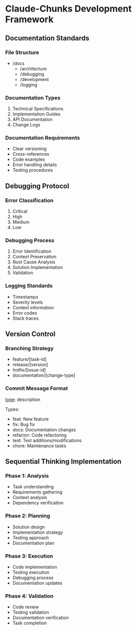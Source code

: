 # Claude-Chunks Development Framework

## Documentation Standards
### File Structure
- /docs
  - /architecture
  - /debugging
  - /development
  - /logging

### Documentation Types
1. Technical Specifications
2. Implementation Guides
3. API Documentation
4. Change Logs

### Documentation Requirements
- Clear versioning
- Cross-references
- Code examples
- Error handling details
- Testing procedures

## Debugging Protocol
### Error Classification
1. Critical
2. High
3. Medium
4. Low

### Debugging Process
1. Error Identification
2. Context Preservation
3. Root Cause Analysis
4. Solution Implementation
5. Validation

### Logging Standards
- Timestamps
- Severity levels
- Context information
- Error codes
- Stack traces

## Version Control
### Branching Strategy
- feature/[task-id]
- release/[version]
- hotfix/[issue-id]
- documentation/[change-type]

### Commit Message Format
[type](scope): description

Types:
- feat: New feature
- fix: Bug fix
- docs: Documentation changes
- refactor: Code refactoring
- test: Test additions/modifications
- chore: Maintenance tasks

## Sequential Thinking Implementation
### Phase 1: Analysis
- Task understanding
- Requirements gathering
- Context analysis
- Dependency verification

### Phase 2: Planning
- Solution design
- Implementation strategy
- Testing approach
- Documentation plan

### Phase 3: Execution
- Code implementation
- Testing execution
- Debugging process
- Documentation updates

### Phase 4: Validation
- Code review
- Testing validation
- Documentation verification
- Task completion
